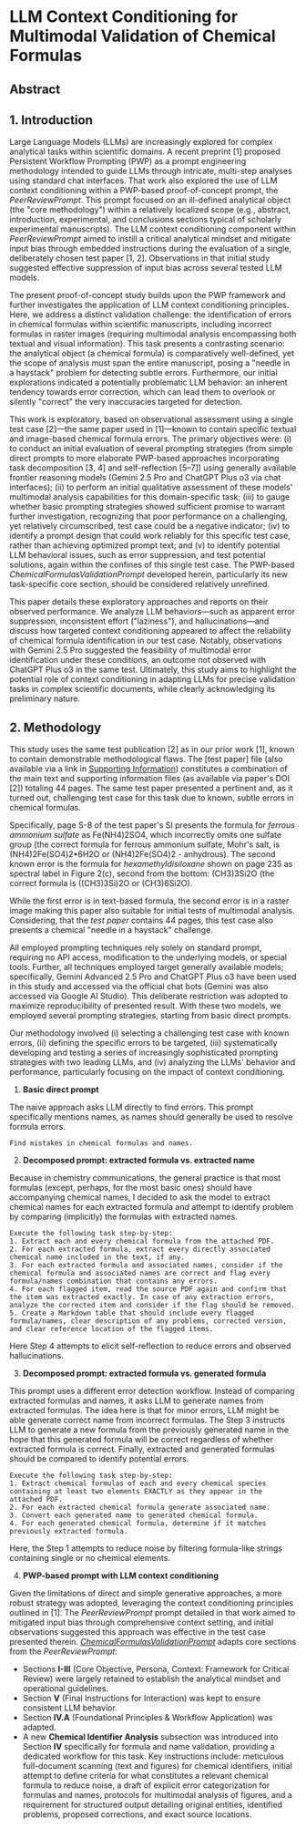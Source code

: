 # **LLM Context Conditioning for Multimodal Validation of Chemical Formulas**

## **Abstract**

## 1. **Introduction**

Large Language Models (LLMs) are increasingly explored for complex analytical tasks within scientific domains. A recent preprint [1] proposed Persistent Workflow Prompting (PWP) as a prompt engineering methodology intended to guide LLMs through intricate, multi-step analyses using standard chat interfaces. That work also explored the use of LLM context conditioning within a PWP-based proof-of-concept prompt, the _PeerReviewPrompt_. This prompt focused on an ill-defined analytical object (the "core methodology") within a relatively localized scope (e.g., abstract, introduction, experimental, and conclusions sections typical of scholarly experimental manuscripts). The LLM context conditioning component within _PeerReviewPrompt_ aimed to instill a critical analytical mindset and mitigate input bias through embedded instructions during the evaluation of a single, deliberately chosen test paper [1, 2]. Observations in that initial study suggested effective suppression of input bias across several tested LLM models.

The present proof-of-concept study builds upon the PWP framework and further investigates the application of LLM context conditioning principles. Here, we address a distinct validation challenge: the identification of errors in chemical formulas within scientific manuscripts, including incorrect formulas in raster images (requiring multimodal analysis encompassing both textual and visual information). This task presents a contrasting scenario: the analytical object (a chemical formula) is comparatively well-defined, yet the scope of analysis must span the entire manuscript, posing a "needle in a haystack" problem for detecting subtle errors. Furthermore, our initial explorations indicated a potentially problematic LLM behavior: an inherent tendency towards error correction, which can lead them to overlook or silently "correct" the very inaccuracies targeted for detection.

This work is exploratory, based on observational assessment using a single test case [2]—the same paper used in [1]—known to contain specific textual and image-based chemical formula errors. The primary objectives were: (i) to conduct an initial evaluation of several prompting strategies (from simple direct prompts to more elaborate PWP-based approaches incorporating task decomposition [3, 4] and self-reflection [5–7]) using generally available frontier reasoning models (Gemini 2.5 Pro and ChatGPT Plus o3 via chat interfaces); (ii) to perform an initial qualitative assessment of these models' multimodal analysis capabilities for this domain-specific task; (iii) to gauge whether basic prompting strategies showed sufficient promise to warrant further investigation, recognizing that poor performance on a challenging, yet relatively circumscribed, test case could be a negative indicator; (iv) to identify a prompt design that could work reliably for this specific test case, rather than achieving optimized prompt text; and (v) to identify potential LLM behavioral issues, such as error suppression, and test potential solutions, again within the confines of this single test case. The PWP-based _ChemicalFormulasValidationPrompt_ developed herein, particularly its new task-specific core section, should be considered relatively unrefined.

This paper details these exploratory approaches and reports on their observed performance. We analyze LLM behaviors—such as apparent error suppression, inconsistent effort ("laziness"), and hallucinations—and discuss how targeted context conditioning appeared to affect the reliability of chemical formula identification in our test case. Notably, observations with Gemini 2.5 Pro suggested the feasibility of multimodal error identification under these conditions, an outcome not observed with ChatGPT Plus o3 in the same test. Ultimately, this study aims to highlight the potential role of context conditioning in adapting LLMs for precise validation tasks in complex scientific documents, while clearly acknowledging its preliminary nature.
## 2. **Methodology**

This study uses the same test publication [2] as in our prior work [1], known to contain demonstrable methodological flaws. The [test paper] file (also available via a link in [Supporting Information](#bookmark=id.ppi0ys93i7h)) constitutes a combination of the main text and supporting information files (as available via paper's DOI [2]) totaling 44 pages. The same test paper presented a pertinent and, as it turned out, challenging test case for this task due to known, subtle errors in chemical formulas.

Specifically, page S-8 of the test paper's SI presents the formula for *ferrous ammonium sulfate* as Fe(NH4)2SO4, which incorrectly omits one sulfate group (the correct formula for ferrous ammonium sulfate, Mohr's salt, is (NH4)2Fe(SO4)2•6H2O or (NH4)2Fe(SO4)2 - anhydrous). The second known error is the formula for *hexamethyldisiloxane* shown on page 235 as spectral label in Figure 2(c), second from the bottom: (CH3)3Si2O (the correct formula is ((CH3)3Si)2O or (CH3)6Si2O).

While the first error is in text-based formula, the second error is in a raster image making this paper also suitable for initial tests of multimodal analysis. Considering, that the *test paper* contains 44 pages, this test case also presents a chemical "needle in a haystack" challenge.

All employed prompting techniques rely solely on standard prompt, requiring no API access, modification to the underlying models, or special tools. Further, all techniques employed target generally available models; specifically, Gemini Advanced 2.5 Pro and ChatGPT Plus o3 have been used in this study and accessed via the official chat bots (Gemini was also accessed via Google AI Studio). This deliberate restriction was adopted to maximize reproducibility of presented result. With these two models, we employed several prompting strategies, starting from basic direct prompts.

Our methodology involved (i) selecting a challenging test case with known errors, (ii) defining the specific errors to be targeted, (iii) systematically developing and testing a series of increasingly sophisticated prompting strategies with two leading LLMs, and (iv) analyzing the LLMs' behavior and performance, particularly focusing on the impact of context conditioning.

1. **Basic direct prompt**

The naive approach asks LLM directly to find errors. This prompt specifically mentions names, as names should generally be used to resolve formula errors.

`Find mistakes in chemical formulas and names.`

2. **Decomposed prompt: extracted formula vs. extracted name**

Because in chemistry communications, the general practice is that most formulas (except, perhaps, for the most basic ones) should have accompanying chemical names, I decided to ask the model to extract chemical names for each extracted formula and attempt to identify problem by comparing (implicitly) the formulas with extracted names.

```
Execute the following task step-by-step:  
1. Extract each and every chemical formula from the attached PDF.  
2. For each extracted formula, extract every directly associated chemical name included in the text, if any.  
3. For each extracted formula and associated names, consider if the chemical formula and associated names are correct and flag every formula/names combination that contains any errors.  
4. For each flagged item, read the source PDF again and confirm that the item was extracted exactly. In case of any extraction errors, analyze the corrected item and consider if the flag should be removed.  
5. Create a Markdown table that should include every flagged formula/names, clear description of any problems, corrected version, and clear reference location of the flagged items.
```

Here Step 4 attempts to elicit self-reflection to reduce errors and observed hallucinations.

3. **Decomposed prompt: extracted formula vs. generated formula**

This prompt uses a different error detection workflow. Instead of comparing extracted formulas and names, it asks LLM to generate names from extracted formulas. The idea here is that for minor errors, LLM might be able generate correct name from incorrect formulas. The Step 3 instructs LLM to generate a new formula from the previously generated name in the hope that this generated formula will be correct regardless of whether extracted formula is correct. Finally, extracted and generated formulas should be compared to identify potential errors.

```
Execute the following task step-by-step:  
1. Extract chemical formulas of each and every chemical species containing at least two elements EXACTLY as they appear in the attached PDF.  
2. For each extracted chemical formula generate associated name.  
3. Convert each generated name to generated chemical formula.  
4. For each generated chemical formula, determine if it matches previously extracted formula.
```

Here, the Step 1 attempts to reduce noise by filtering formula-like strings containing single or no chemical elements.

4. **PWP-based prompt with LLM context conditioning**

Given the limitations of direct and simple generative approaches, a more robust strategy was adopted, leveraging the context conditioning principles outlined in \[1\]. The *PeerReviewPrompt* prompt detailed in that work aimed to mitigated input bias through comprehensive context setting, and initial observations suggested this approach was effective in the test case presented therein. [*ChemicalFormulasValidationPrompt*](#bookmark=id.tq5dg6ujmkjr) adapts core sections from the *PeerReviewPrompt*:

* Sections **I-III** (Core Objective, Persona, Context: Framework for Critical Review) were largely retained to establish the analytical mindset and operational guidelines.  
* Section **V** (Final Instructions for Interaction) was kept to ensure consistent LLM behavior.  
* Section **IV.A** (Foundational Principles & Workflow Application) was adapted.  
* A new **Chemical Identifier Analysis** subsection was introduced into Section **IV** specifically for formula and name validation, providing a dedicated workflow for this task. Key instructions include: meticulous full-document scanning (text and figures) for chemical identifiers, initial attempt to define criteria for what constitutes a relevant chemical formula to reduce noise, a draft of explicit error categorization for formulas and names, protocols for multimodal analysis of figures, and a requirement for structured output detailing original entities, identified problems, proposed corrections, and exact source locations.